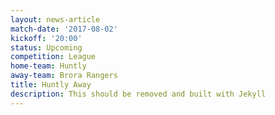 ```yaml
---
layout: news-article
match-date: '2017-08-02'
kickoff: '20:00'
status: Upcoming
competition: League
home-team: Huntly
away-team: Brora Rangers
title: Huntly Away
description: This should be removed and built with Jekyll
---
```


